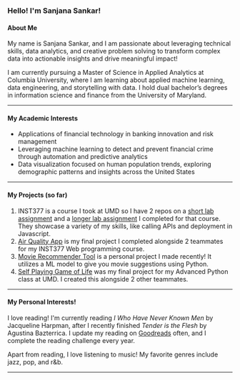 ### Hello! I'm Sanjana Sankar!

#### About Me
My name is Sanjana Sankar, and I am passionate about leveraging technical skills, data analytics, and creative problem solving to transform complex data into actionable insights and drive meaningful impact! 

I am currently pursuing a Master of Science in Applied Analytics at Columbia University, where I am learning about applied machine learning, data engineering, and storytelling with data. I hold dual bachelor’s degrees in information science and finance from the University of Maryland.

---
#### My Academic Interests


- Applications of financial technology in banking innovation and risk management
- Leveraging machine learning to detect and prevent financial crime through automation and predictive analytics
- Data visualization focused on human population trends, exploring demographic patterns and insights across the United States

---
#### My Projects (so far)
1. INST377 is a course I took at UMD so I have 2 repos on a [short lab assignment](https://github.com/SSankar17/inst377lab7) and a [longer lab assignment](https://github.com/SSankar17/inst377week10) I completed for that course. They showcase a variety of my skills, like calling APIs and deployment in Javascript.
2. [Air Quality App](https://github.com/SSankar17/airqualityapp) is my final project I completed alongside 2 teammates for my INST377 Web programming course.
3. [Movie Recommender Tool](https://github.com/SSankar17/movierecommendationtool) is a personal project I made recently! It utilizes a ML model to give you movie suggestions using Python.
4. [Self Playing Game of Life](https://github.com/SSankar17/FinalProject_INST326) was my final project for my Advanced Python class at UMD. I created this alongside 2 other teammates.

---

#### My Personal Interests!

I love reading! I'm currently reading *I Who Have Never Known Men* by Jacqueline Harpman, after I recently finished *Tender is the Flesh* by Agustina Bazterrica. I update my reading on [Goodreads](https://www.goodreads.com/user/show/127798076-sunny) often, and I complete the reading challenge every year. 

Apart from reading, I love listening to music! My favorite genres include jazz, pop, and r&b. 

---

